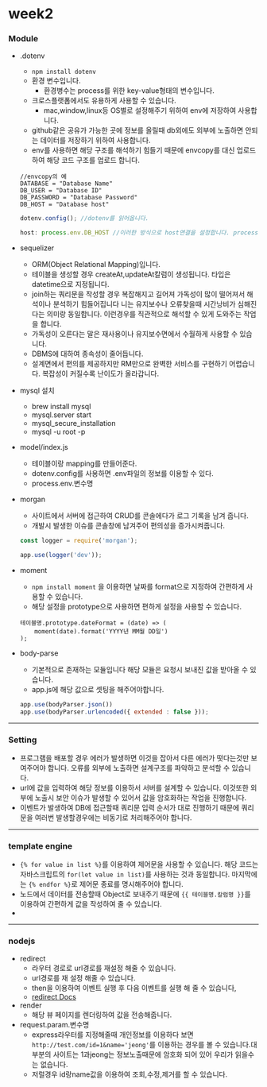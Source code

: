 week2
===
### Module
* .dotenv
    * ```npm install dotenv```
    * 환경 변수입니다.
        * 환경병수는 process를 위한 key-value형태의 변수입니다.
    * 크로스플랫폼에서도 유용하게 사용할 수 있습니다.
        * mac,window,linux등 OS별로 설정해주기 위하여 env에 저장하여 사용합니다.
    * github같은 공유가 가능한 곳에 정보를 올릴때 db외에도 외부에 노출하면 안되는 데이터를 저장하기 위하여 사용합니다.
    * env를 사용하면 해당 구조를 해석하기 힘들기 때문에 envcopy를 대신 업로드하여 해당 코드 구조를 업로드 합니다.
    ```
    //envcopy의 예
    DATABASE = "Database Name"
    DB_USER = "Database ID"
    DB_PASSWORD = "Database Password"
    DB_HOST = "Database host"
    ```
    ```js
    dotenv.config(); //dotenv를 읽어옵니다.
    
    host: process.env.DB_HOST //이러한 방식으로 host연결을 설정합니다. process.env.이름
    ```
* sequelizer
    * ORM(Object Relational Mapping)입니다.
    * 테이블을 생성할 경우 createAt,updateAt칼럼이 생성됩니다.
    타입은 datetime으로 지정됩니다.
    * join하는 쿼리문을 작성할 경우 복잡해지고 길어져 가독성이 많이 떨어져서 해석이나 분석하기 힘들어집니다 니는 유지보수나 오류찾을때 시간낭비가 심해진다는 의미랑 동일합니다. 이런경우를 직관적으로 해석할 수 있게 도와주는 작업을 합니다.
    * 가독성이 오른다는 말은 재사용이나 유지보수면에서 수월하게 사용할 수 있습니다.
    * DBMS에 대하여 종속성이 줄어듭니다.
    * 설계면에서 편의를 제공하지만 RM만으로 완벽한 서비스를 구현하기 어렵습니다. 복잡성이 커질수록 난이도가 올라갑니다.

* mysql 설치
    * brew install mysql
    * mysql.server start
    * mysql_secure_installation 
    * mysql -u root -p
* model/index.js
    * 테이블이랑 mapping를 만들어준다.
    * dotenv.config를 사용하면 .env파일의 정보를 이용할 수 있다.
    * process.env.변수명
* morgan
    * 사이트에서 서버에 접근하여 CRUD를 콘솔에다가 로그 기록을 남겨 줍니다.
    * 개발시 발생한 이슈를 콘솔창에 남겨주어 편의성을 증가시켜줍니다.
    ```js
    const logger = require('morgan');

    app.use(logger('dev'));
    ```
* moment
    * ```npm install moment``` 을 이용하면 날짜를 format으로 지정하여 간편하게 사용할 수 있습니다.
    * 해당 설정을 prototype으로 사용하면 편하게 설정을 사용할 수 있습니다.
    ```
    테이블명.prototype.dateFormat = (date) => (
        moment(date).format('YYYY년 MM월 DD일')
    );
    ```
* body-parse
    * 기본적으로 존재하는 모듈입니다 해당 모듈은 요청시 보내진 값을 받아올 수 있습니다.
    * app.js에 해당 값으로 셋팅을 해주어야합니다. 
    ```js
    app.use(bodyParser.json())
    app.use(bodyParser.urlencoded({ extended : false }));
    ```
---
### Setting
* 프로그램을 배포할 경우 에러가 발생하면 이것을 잡아서 다른 에러가 떳다는것만 보여주어야 합니다. 오류를 외부에 노출하면 설계구조를 파악하고 분석할 수 있습니다.
* url에 값을 입력하여 해당 정보를 이용하서 서버를 설계할 수 있습니다. 이것또한 외부에 노출시 보안 이슈가 발생할 수 있어서 값을 암호화하는 작업을 진행합니다.
* 이벤트가 발생하여 DB에 접근할때 쿼리문 입력 순서가 대로 진행하기 때문에 쿼리문을 여러번 발생할경우에는 비동기로 처리해주어야 합니다.
---
### template engine
* ```{% for value in list %}```를 이용하여 제어문을 사용할 수 있습니다. 해당 코드는 자바스크립트의 ```for(let value in list)```를 사용하는 것과 동일합니다. 마지막에는 ```{% endfor %}```로 제어문 종료를 명시해주어야 합니다.
* 노드에서 데이터를 전송할때 Object로 보내주기 때문에 ```{{ 테이블명.칼럼명 }}```를 이용하여 간편하게 값을 작성하여 줄 수 있습니다.
* 
---
### nodejs
* redirect
    * 라우터 경로로 url경로를 재설정 해줄 수 있습니다.
    * url경로를 재 설정 해줄 수 있습니다.
    * then을 이용하여 이벤트 실행 후 다음 이벤트를 실행 해 줄 수 있습니다,
    * [redirect Docs](https://expressjs.com/ko/4x/api.html#res.redirect)
* render
    * 해당 뷰 페이지를 렌더링하여 값을 전송해줍니다.
* request.param.변수명
    * express라우터를 지정해줄때 개인정보를 이용하다 보면 ```http://test.com/id=1&name='jeong'```를 이용하는 경우를 볼 수 있습니다.대부분의 사이트는 1과jeong는 정보노출때문에 암호화 되어 있어 우리가 읽을수는 없습니다.
    * 저럴경우 id랑name값을 이용하여 조회,수정,제거를 할 수 있습니다.